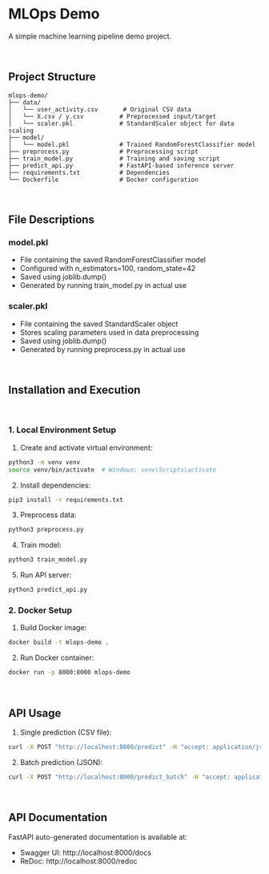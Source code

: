 # MLOps Demo

A simple machine learning pipeline demo project.

<br/>

## Project Structure

```
mlops-demo/
├── data/
│   └── user_activity.csv       # Original CSV data
│   └── X.csv / y.csv          # Preprocessed input/target
│   └── scaler.pkl             # StandardScaler object for data scaling
├── model/
│   └── model.pkl              # Trained RandomForestClassifier model
├── preprocess.py              # Preprocessing script
├── train_model.py             # Training and saving script
├── predict_api.py             # FastAPI-based inference server
├── requirements.txt           # Dependencies
└── Dockerfile                 # Docker configuration
```

<br/>

## File Descriptions

### model.pkl
- File containing the saved RandomForestClassifier model
- Configured with n_estimators=100, random_state=42
- Saved using joblib.dump()
- Generated by running train_model.py in actual use

### scaler.pkl
- File containing the saved StandardScaler object
- Stores scaling parameters used in data preprocessing
- Saved using joblib.dump()
- Generated by running preprocess.py in actual use

<br/>

## Installation and Execution

<br/>

### 1. Local Environment Setup

1. Create and activate virtual environment:
```bash
python3 -m venv venv
source venv/bin/activate  # Windows: venv\Scripts\activate
```

2. Install dependencies:
```bash
pip3 install -r requirements.txt
```

3. Preprocess data:
```bash
python3 preprocess.py
```

4. Train model:
```bash
python3 train_model.py
```

5. Run API server:
```bash
python3 predict_api.py
```

### 2. Docker Setup

1. Build Docker image:
```bash
docker build -t mlops-demo .
```

2. Run Docker container:
```bash
docker run -p 8000:8000 mlops-demo
```

<br/>

## API Usage

1. Single prediction (CSV file):
```bash
curl -X POST "http://localhost:8000/predict" -H "accept: application/json" -H "Content-Type: multipart/form-data" -F "file=@data/test.csv"
```

2. Batch prediction (JSON):
```bash
curl -X POST "http://localhost:8000/predict_batch" -H "accept: application/json" -H "Content-Type: application/json" -d '[{"feature1": 1.0, "feature2": 2.0}]'
```

<br/>

## API Documentation

FastAPI auto-generated documentation is available at:
- Swagger UI: http://localhost:8000/docs
- ReDoc: http://localhost:8000/redoc